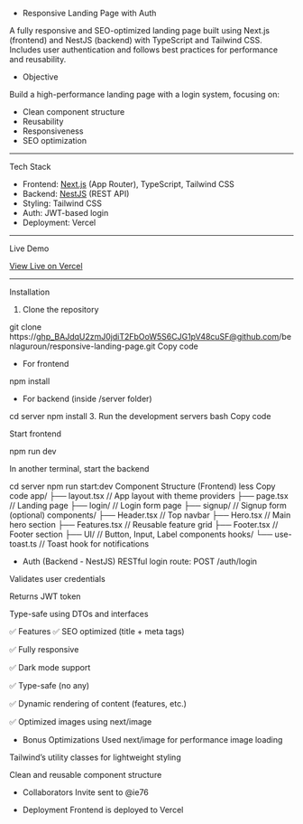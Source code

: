 - Responsive Landing Page with Auth

A fully responsive and SEO-optimized landing page built using
Next.js (frontend) and NestJS (backend) with TypeScript and Tailwind CSS. Includes user authentication and follows best practices for performance and reusability.

- Objective

Build a high-performance landing page with a login system, focusing on:

- Clean component structure
- Reusability
- Responsiveness
- SEO optimization

---

Tech Stack

- Frontend: [Next.js](https://nextjs.org/) (App Router), TypeScript, Tailwind CSS
- Backend: [NestJS](https://nestjs.com/) (REST API)
- Styling: Tailwind CSS
- Auth: JWT-based login
- Deployment: Vercel

---

Live Demo

[View Live on Vercel](https://benlaguroun-test.vercel.app/)

---

Installation

1. Clone the repository

git clone https://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@github.com/benlaguroun/responsive-landing-page.git
Copy code

- For frontend

npm install

- For backend (inside /server folder)

cd server
npm install 3. Run the development servers
bash
Copy code

Start frontend

npm run dev

In another terminal, start the backend

cd server
npm run start:dev
Component Structure (Frontend)
less
Copy code
app/
├── layout.tsx // App layout with theme providers
├── page.tsx // Landing page
├── login/ // Login form page
├── signup/ // Signup form (optional)
components/
├── Header.tsx // Top navbar
├── Hero.tsx // Main hero section
├── Features.tsx // Reusable feature grid
├── Footer.tsx // Footer section
├── UI/ // Button, Input, Label components
hooks/
└── use-toast.ts // Toast hook for notifications

- Auth (Backend - NestJS)
  RESTful login route: POST /auth/login

Validates user credentials

Returns JWT token

Type-safe using DTOs and interfaces

✅ Features
✅ SEO optimized (title + meta tags)

✅ Fully responsive

✅ Dark mode support

✅ Type-safe (no any)

✅ Dynamic rendering of content (features, etc.)

✅ Optimized images using next/image

- Bonus Optimizations
  Used next/image for performance image loading

Tailwind’s utility classes for lightweight styling

Clean and reusable component structure

- Collaborators
  Invite sent to @ie76

- Deployment
  Frontend is deployed to Vercel
